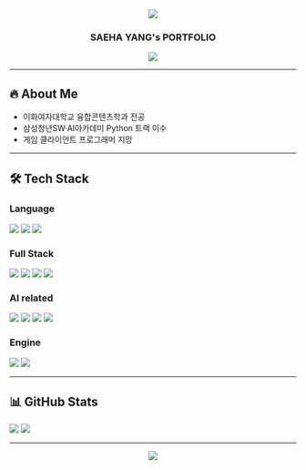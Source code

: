 <!--## Hi there 👋-->

<!--
**shynewsky/shynewsky** is a ✨ _special_ ✨ repository because its `README.md` (this file) appears on your GitHub profile.

Here are some ideas to get you started:

- 🔭 I’m currently working on ...
- 🌱 I’m currently learning ...
- 👯 I’m looking to collaborate on ...
- 🤔 I’m looking for help with ...
- 💬 Ask me about ...
- 📫 How to reach me: ...
- 😄 Pronouns: ...
- ⚡ Fun fact: ...
-->

<!--타이틀 부분
align="center" -- 가운데 정렬
type=waving -- 전체 형태
color=gradient -- 색상
customColorList=20 -- 색 팔레트 번호
height=250 -- 높이
section=header -- ?
text=Welcome%20to%20My%20Github -- 윗줄, 자간(%20) 
desc=I'm%20Saeha%20Yang -- 아랫줄, 자간(%20)
animation=fadeIn -- 모든 글자 등장 애니메이션
fontColor=ffffff -- 윗줄 글자 색상
fontSize=50 -- 윗줄 글자 크기
fontAlignY=25 -- 윗줄 글자 상하 위치
descSize=40 -- 아랫줄 글자 크기
descAlignY=50 -- 아랫줄 글자 상하 위치
" />
-->

<div align="center">
<img 
src="https://capsule-render.vercel.app/api?type=waving&color=gradient&customColorList=4&height=100&section=header" />
</div>

<h3 align="center">
SAEHA YANG's <strong>PORTFOLIO</strong>
</h3>

<div align="center">
  <img
    src="https://capsule-render.vercel.app/api?type=waving&color=gradient&customColorList=4&height=100&section=footer"
  />
</div>

---

## 🔥 About Me
- 이화여자대학교 융합콘텐츠학과 전공
- 삼성청년SW·AI아카데미 Python 트랙 이수
- 게임 클라이언트 프로그래머 지망

---

## 🛠 Tech Stack

### Language

<div align="left">
<img src="https://img.shields.io/badge/Python-3776AB?style=flat-square&logo=Python&logoColor=white"/>
<img src="https://img.shields.io/badge/C++-00599C?style=flat-square&logo=c%2B%2B&logoColor=white"/>
<img src="https://img.shields.io/badge/SQL-003B57?style=flat-square&logo=MySQL&logoColor=white"/>
</div>

### Full Stack

<div align="left">
<img src="https://img.shields.io/badge/HTML-E34F26?style=flat-square&logo=HTML5&logoColor=white"/>
<img src="https://img.shields.io/badge/CSS-1572B6?style=flat-square&logo=CSS3&logoColor=white"/>
<img src="https://img.shields.io/badge/Django-092E20?style=flat-square&logo=Django&logoColor=white"/>
<img src="https://img.shields.io/badge/Vue-4FC08D?style=flat-square&logo=Vue.js&logoColor=white"/>
</div>

### AI related

<div align="left">
<img src="https://img.shields.io/badge/NumPy-013243?style=flat-square&logo=NumPy&logoColor=white"/>
<img src="https://img.shields.io/badge/Pandas-150458?style=flat-square&logo=Python&logoColor=white"/>
<img src="https://img.shields.io/badge/Matplotlib-11557C?style=flat-square&logo=Python&logoColor=white"/>
<img src="https://img.shields.io/badge/Jupyter-FA0E00?style=flat-square&logo=Jupyter&logoColor=white"/>
</div>


### Engine

<div align="left">
  <img src="https://img.shields.io/badge/Unity-000000?style=flat-square&logo=Unity&logoColor=white"/>
  <img src="https://img.shields.io/badge/UnrealEngine-0E1128?style=flat-square&logo=UnrealEngine&logoColor=white"/>
</div>

--- 

## 📊 GitHub Stats

<div align="left">
  <img src="https://github-readme-stats.vercel.app/api?username=shynewsky&show_icons=true&theme=dark"/>
  <a href="https://github.com/anuraghazra/github-readme-stats">
  <img src="https://github-readme-stats.vercel.app/api/top-langs/?username=shynewsky&layout=compact&theme=dark" />
  </a>
</div>

--- 

<div align="center">
  <img src="https://topsolved.mayonedev.com/api/boj?handle=shynewsky&row=25&base_color=silver">
</div>
